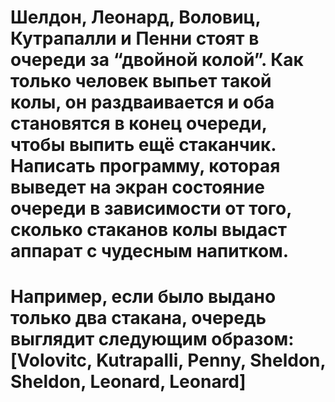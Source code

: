 # Шелдон, Леонард, Воловиц, Кутрапалли и Пенни стоят в очереди за “двойной колой”. Как только человек выпьет такой колы, он раздваивается и оба становятся в конец очереди, чтобы выпить ещё стаканчик. Написать программу, которая выведет на экран состояние очереди в зависимости от того, сколько стаканов колы выдаст аппарат с чудесным напитком. 
# Например, если было выдано только два стакана, очередь выглядит следующим образом: [Volovitc, Kutrapalli, Penny, Sheldon, Sheldon, Leonard, Leonard]
